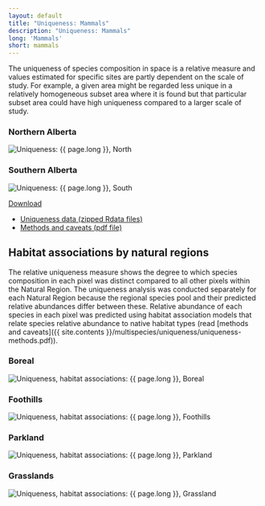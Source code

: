 ```yaml
---
layout: default
title: "Uniqueness: Mammals"
description: "Uniqueness: Mammals"
long: 'Mammals'
short: mammals
---
```


The uniqueness of species composition in space is a relative measure and values estimated for specific sites are partly dependent on the scale of study. For example, a given area might be regarded less unique in a relatively homogeneous subset area where it is found but that particular subset area could have high uniqueness compared to a larger scale of study. 

<div class="row">
  <div class="col-6 col-sm-6 col-lg-6">

  <h3>Northern Alberta</h3>
  <p><img src="{{ site.contents }}/multispecies/uniqueness/{{ page.short }}/uniqueness-north-{{ page.short }}.png" class="img-responsive" alt="Uniqueness: {{ page.long }}, North"/></p>

  </div>
  <div class="col-6 col-sm-6 col-lg-6">

  <h3>Southern Alberta</h3>
  <p><img src="{{ site.contents }}/multispecies/uniqueness/{{ page.short }}/uniqueness-south-{{ page.short }}.png" class="img-responsive" alt="Uniqueness: {{ page.long }}, South"/></p>

  </div>
</div>

<div class="btn-group">
  <a href="#" class="btn btn-primary dropdown-toggle" data-toggle="dropdown" aria-expanded="false">Download <i class="fa fa-download"></i></a>
  <ul class="dropdown-menu">
    <li><a href="{{ site.ftproot }}/multispecies/uniqueness/uniqueness.zip" download>Uniqueness data (zipped Rdata files)</a></li>
    <li><a href="{{ site.contents }}/multispecies/uniqueness/uniqueness-methods.pdf">Methods and caveats (pdf file)</a></li>
  </ul>
</div>

## Habitat associations by natural regions

The relative uniqueness measure shows the degree to which species composition in each pixel was distinct compared to all other pixels within the Natural Region.  The uniqueness analysis was conducted separately for each Natural Region because the regional species pool and their predicted relative abundances differ between these. Relative abundance of each species in each pixel was predicted using habitat association models that relate species relative abundance to native habitat types (read [methods and caveats]({{ site.contents }}/multispecies/uniqueness/uniqueness-methods.pdf)).

<div class="row">
  <div class="col-6 col-sm-6 col-lg-6">

  <h3>Boreal</h3>
  <p><img src="{{ site.contents }}/multispecies/uniqueness/{{ page.short }}/uniqueness-habitat-boreal-{{ page.short }}.png" class="img-responsive" alt="Uniqueness, habitat associations: {{ page.long }}, Boreal"/></p>

  </div>
  <div class="col-6 col-sm-6 col-lg-6">

  <h3>Foothills</h3>
  <p><img src="{{ site.contents }}/multispecies/uniqueness/{{ page.short }}/uniqueness-habitat-foothills-{{ page.short }}.png" class="img-responsive" alt="Uniqueness, habitat associations: {{ page.long }}, Foothills"/></p>

  </div>
</div>

<div class="row">
  <div class="col-6 col-sm-6 col-lg-6">

  <h3>Parkland</h3>
  <p><img src="{{ site.contents }}/multispecies/uniqueness/{{ page.short }}/uniqueness-habitat-parkland-{{ page.short }}.png" class="img-responsive" alt="Uniqueness, habitat associations: {{ page.long }}, Parkland"/></p>

  </div>
  <div class="col-6 col-sm-6 col-lg-6">

  <h3>Grasslands</h3>
  <p><img src="{{ site.contents }}/multispecies/uniqueness/{{ page.short }}/uniqueness-habitat-grassland-{{ page.short }}.png" class="img-responsive" alt="Uniqueness, habitat associations: {{ page.long }}, Grassland"/></p>

  </div>
</div>
